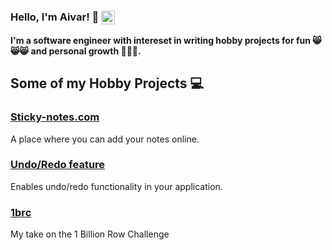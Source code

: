 ### Hello, I'm Aivar! 👋 [<img align="center" alt="aivaraleksiev | LinkedIn" width="22px" src="https://cdn.jsdelivr.net/npm/simple-icons@v3/icons/linkedin.svg" />][linkedin]

**I'm a software engineer with intereset in writing hobby projects for fun :smile_cat::smile_cat::smile_cat: and personal growth 🚀🚀🚀.**


## Some of my Hobby Projects 💻

### [Sticky-notes.com](https://github.com/aivaraleksiev/Sticky-notes.com)
A place where you can  add your notes online.

### [Undo/Redo feature](https://github.com/aivaraleksiev/UndoRedoFeature)
Enables undo/redo functionality in your application.

### [1brc](https://github.com/aivaraleksiev/UndoRedoFeature)
My take on the 1 Billion Row Challenge

[linkedin]: https://bg.linkedin.com/in/aivar-aleksiev-088463214
